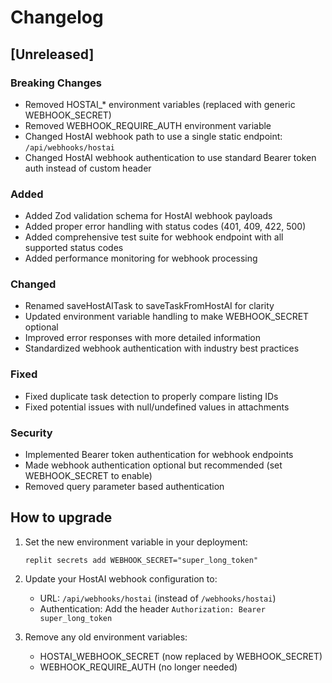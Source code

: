 # Changelog

## [Unreleased]

### Breaking Changes
- Removed HOSTAI_* environment variables (replaced with generic WEBHOOK_SECRET)
- Removed WEBHOOK_REQUIRE_AUTH environment variable
- Changed HostAI webhook path to use a single static endpoint: `/api/webhooks/hostai`
- Changed HostAI webhook authentication to use standard Bearer token auth instead of custom header

### Added
- Added Zod validation schema for HostAI webhook payloads
- Added proper error handling with status codes (401, 409, 422, 500)
- Added comprehensive test suite for webhook endpoint with all supported status codes
- Added performance monitoring for webhook processing

### Changed
- Renamed saveHostAITask to saveTaskFromHostAI for clarity
- Updated environment variable handling to make WEBHOOK_SECRET optional
- Improved error responses with more detailed information
- Standardized webhook authentication with industry best practices

### Fixed
- Fixed duplicate task detection to properly compare listing IDs
- Fixed potential issues with null/undefined values in attachments

### Security
- Implemented Bearer token authentication for webhook endpoints
- Made webhook authentication optional but recommended (set WEBHOOK_SECRET to enable)
- Removed query parameter based authentication

## How to upgrade

1. Set the new environment variable in your deployment:
   ```
   replit secrets add WEBHOOK_SECRET="super_long_token"
   ```

2. Update your HostAI webhook configuration to:
   - URL: `/api/webhooks/hostai` (instead of `/webhooks/hostai`)
   - Authentication: Add the header `Authorization: Bearer super_long_token`

3. Remove any old environment variables:
   - HOSTAI_WEBHOOK_SECRET (now replaced by WEBHOOK_SECRET)
   - WEBHOOK_REQUIRE_AUTH (no longer needed)